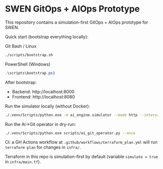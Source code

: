 # SWEN GitOps + AIOps Prototype

This repository contains a simulation-first GitOps + AIOps prototype for SWEN.

Quick start (bootstrap everything locally):

Git Bash / Linux

```bash
./scripts/bootstrap.sh
```

PowerShell (Windows)

```powershell
.\scripts\bootstrap.ps1
```

After bootstrap:
- Backend: http://localhost:8000
- Frontend: http://localhost:8080

Run the simulator locally (without Docker):

```bash
./.venv/Scripts/python.exe -m ai_engine.simulator --mode http --interval 5
```

Run the AI->Git operator in dry-run:

```bash
./.venv/Scripts/python.exe scripts/ai_git_operator.py --once
```

CI: a GH Actions workflow at `.github/workflows/terraform_plan.yml` will run `terraform plan` for changes in `infra/`.

Terraform in this repo is simulation-first by default (variable `simulate = true` in `infra/main.tf`).
